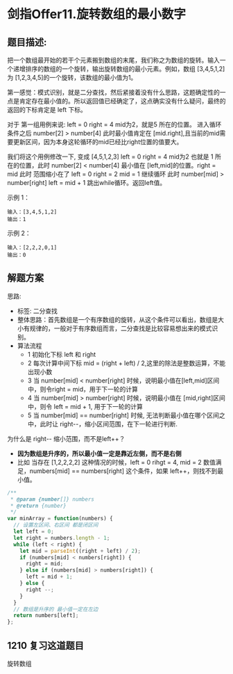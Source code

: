 # 剑指Offer11.旋转数组的最小数字

## 题目描述:
把一个数组最开始的若干个元素搬到数组的末尾，我们称之为数组的旋转。输入一个递增排序的数组的一个旋转，输出旋转数组的最小元素。例如，数组 [3,4,5,1,2] 为 [1,2,3,4,5]的一个旋转，该数组的最小值为1。

第一感觉：模式识别，就是二分查找，然后紧接着没有什么思路，这题确定性的一点是肯定存在最小值的。所以返回值已经确定了，这点确实没有什么疑问，最终的返回的下标肯定是 left 下标。

对于 第一组用例来说: left = 0 right = 4 mid为2，就是5 所在的位置。
进入循环条件之后 number[2] > number[4] 此时最小值肯定在 [mid.right],且当前的mid需要更新区间，因为本身这轮循环的mid已经比right位置的值要大。

我们将这个用例修改一下, 变成  [4,5,1,2,3] left = 0 right = 4 mid为2 也就是 1 所在的位置，此时 number[2] < number[4] 最小值在 [left,mid]的位置。right = mid 此时 范围缩小在了 left = 0 right = 2 mid = 1 继续循环 此时 number[mid] > number[right] left = mid + 1 跳出while循环。返回left值。


示例 1：
```
输入：[3,4,5,1,2]
输出：1
```

示例 2：
```
输入：[2,2,2,0,1]
输出：0
```

## 解题方案
思路:
- 标签: 二分查找
- 整体思路：首先数组是一个有序数组的旋转，从这个条件可以看出，数组是大小有规律的，一般对于有序数组而言，二分查找是比较容易想出来的模式识别。
- 算法流程
  - 1 初始化下标 left 和 right
  - 2 每次计算中间下标 mid = (right + left) / 2,这里的除法是整数运算，不能出现小数
  - 3 当 number[mid] < number[right] 时候，说明最小值在[left,mid]区间中，则令right = mid，用于下一轮的计算
  - 4 当 number[mid] > number[right] 时候，说明最小值在 [mid,right]区间中，则令 left = mid + 1, 用于下一轮的计算
  - 5 当 number[mid] == number[right] 时候, 无法判断最小值在哪个区间之中，此时让 right--，缩小区间范围，在下一轮进行判断.

为什么是 right-- 缩小范围，而不是left++？
- **因为数组是升序的，所以最小值一定是靠近左侧，而不是右侧**
- 比如 当存在 [1,2,2,2,2] 这种情况的时候，left = 0 rihgt = 4, mid = 2 数值满足，numbers[mid] == numbers[right] 这个条件，如果 left++，则找不到最小值。

```js
/**
 * @param {number[]} numbers
 * @return {number}
 */
var minArray = function(numbers) {
  // 设置左区间、右区间 都是闭区间
  let left = 0;
  let right = numbers.length - 1;
  while (left < right) {
    let mid = parseInt((right + left) / 2);
    if (numbers[mid] < numbers[right]) {
      right = mid;
    } else if (numbers[mid] > numbers[right]) {
      left = mid + 1;
    } else {
      right --;
    }
  }
  // 数组是升序的 最小值一定在左边
  return numbers[left];
};
```

## 1210 复习这道题目
旋转数组
